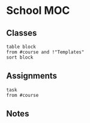 # School MOC

## Classes

```dataview
table block
from #course and !"Templates"
sort block
```

## Assignments
```dataview
task
from #course 
```

## Notes

